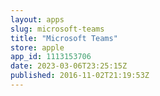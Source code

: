 ```yaml
---
layout: apps
slug: microsoft-teams
title: "Microsoft Teams"
store: apple
app_id: 1113153706
date: 2023-03-06T23:25:15Z
published: 2016-11-02T21:19:53Z
---
```

